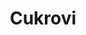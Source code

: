 ---
layout: layouts/galerie.njk
odkaz: cukrovi
title: Cukrovi
konani: 4.12.2002
perex: Pečeš, Peče, Pečeme a nejen sladké, ale i jiné dobroty
foto: akce 1.jpg
alt: Vanilkove rohlicky
tags: ['archiv']
---